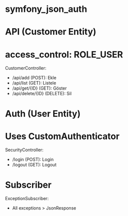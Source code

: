 # symfony_json_auth

# 

# API (Customer Entity) 
# access_control: ROLE_USER
CustomerController:
  - /api/add (POST): Ekle
  - /api/list (GET): Listele
  - /api/get/{ID} (GET): Göster
  - /api/delete/{ID} (DELETE): Sil
  
# Auth (User Entity)
# Uses CustomAuthenticator
SecurityController:
  - /login (POST): Login
  - /logout (GET): Logout
  
# Subscriber
ExceptionSubscriber:
  - All exceptions > JsonResponse
